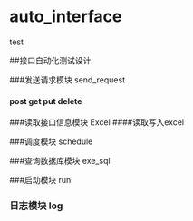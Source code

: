 # auto_interface
test

##接口自动化测试设计

###发送请求模块 send_request
#### post get put delete

###读取接口信息模块  Excel
####读取写入excel

###调度模块 schedule

###查询数据库模块 exe_sql

###启动模块 run 

### 日志模块 log


